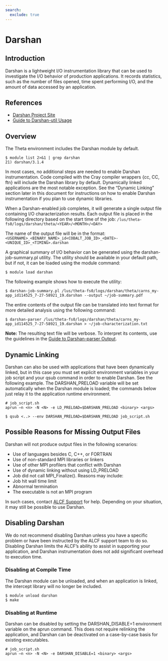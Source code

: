 ```yaml
---
search:
  exclude: true
---
```


# Darshan
## Introduction
Darshan is a lightweight I/O instrumentation library that can be used to investigate the I/O behavior of production applications. It records statistics, such as the number of files opened, time spent performing I/O, and the amount of data accessed by an application.

## References
- [Darshan Project Site](http://www.mcs.anl.gov/research/projects/darshan/)
- [Guide to Darshan-util Usage](http://www.mcs.anl.gov/research/projects/darshan/docs/darshan-util.html)

## Overview
The Theta environment includes the Darshan module by default.
```
$ module list 2>&1 | grep darshan
21) darshan/3.1.4
```
In most cases, no additional steps are needed to enable Darshan instrumentation. Code compiled with the Cray compiler wrappers {cc, CC, ftn} will include the Darshan library by default. Dynamically linked applications are the most notable exception. See the “Dynamic Linking” section later in this document for instructions on how to enable Darshan instrumentation if you plan to use dynamic libraries.

When a Darshan-enabled job completes, it will generate a single output file containing I/O characterization results. Each output file is placed in the following directory based on the start time of the job: ```/lus/theta-fs0/logs/darshan/theta/<YEAR>/<MONTH>/<DAY>```

The name of the output file will be in the format: ```<USERNAME>_<BINARY_NAME>_id<COBALT_JOB_ID>_<DATE>-<UNIQUE_ID>_<TIMING>.darshan```

A graphical summary of I/O behavior can be generated using the darshan-job-summary.pl utility. The utility should be available in your default path, but if not, it can be loaded using the module command:
```
$ module load darshan
```
The following example shows how to execute the utility:
```
$ darshan-job-summary.pl /lus/theta-fs0/logs/darshan/theta/carns_my-app_id114525_7-27-58921_19.darshan --output ~/job-summary.pdf
```
The entire contents of the output file can be translated into text format for more detailed analysis using the following command:
```
$ darshan-parser /lus/theta-fs0/logs/darshan/theta/carns_my-app_id114525_7-27-58921_19.darshan > ~/job-characterization.txt
```

**Note:** The resulting text file will be verbose. To interpret its contents, use the guidelines in the [Guide to Darshan-parser Output](http://www.mcs.anl.gov/research/projects/darshan/docs/darshan-util.html#_guide_to_darshan_parser_output).

## Dynamic Linking
Darshan can also be used with applications that have been dynamically linked, but in this case you must set explicit environment variables in your job script and your qsub command in order to enable Darshan. See the following example. The DARSHAN_PRELOAD variable will be set automatically when the Darshan module is loaded; the commands below just relay it to the application runtime environment.

```
# job_script.sh
aprun –n <n> -N <N> -e LD_PRELOAD=$DARSHAN_PRELOAD <binary> <args>

$ qsub <..> --env DARSHAN_PRELOAD=$DARSHAN_PRELOAD job_script.sh
```

## Possible Reasons for Missing Output Files
Darshan will not produce output files in the following scenarios:

- Use of languages besides C, C++, or FORTRAN
- Use of non-standard MPI libraries or linkers
- Use of other MPI profilers that conflict with Darshan
- Use of dynamic linking without using LD_PRELOAD
- Job did not call MPI_Finalize(). Reasons may include:
- Job hit wall time limit
- Abnormal termination
- The executable is not an MPI program

In such cases, contact [ALCF Support](mailto:support@alcf.anl.gov) for help. Depending on your situation, it may still be possible to use Darshan.

## Disabling Darshan
We do not recommend disabling Darshan unless you have a specific problem or have been instructed by the ALCF support team to do so. Disabling Darshan limits the ALCF’s ability to assist in supporting your application, and Darshan instrumentation does not add significant overhead to execution time.

### Disabling at Compile Time

The Darshan module can be unloaded, and when an application is linked, the intercept library will no longer be included.
```
$ module unload darshan
$ make
```

### Disabling at Runtime

Darshan can be disabled by setting the DARSHAN_DISABLE=1 environment variable on the aprun command. This does not require relinking the application, and Darshan can be deactivated on a case-by-case basis for existing executables.

```
# job_script.sh
aprun –n <n> -N <N> -e DARSHAN_DISABLE=1 <binary> <args>
```

